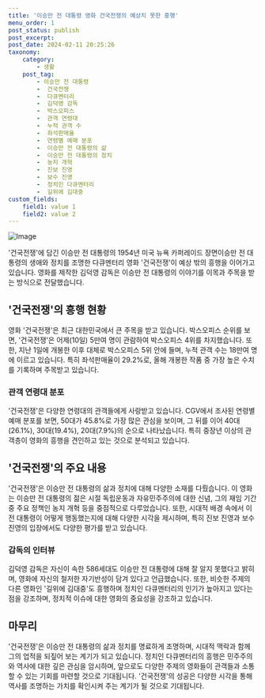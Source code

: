 ```yaml
---
title: '이승만 전 대통령 영화 건국전쟁의 예상치 못한 흥행'
menu_order: 1
post_status: publish
post_excerpt: 
post_date: 2024-02-11 20:25:26
taxonomy:
    category:
        - 생활
    post_tag:
        - 이승만 전 대통령
        -  건국전쟁
        -  다큐멘터리
        -  김덕영 감독
        -  박스오피스
        -  관객 연령대
        -  누적 관객 수
        -  좌석판매율
        -  연령별 예매 분포
        -  이승만 전 대통령의 삶
        -  이승만 전 대통령의 정치
        -  농지 개혁
        -  진보 진영
        -  보수 진영
        -  정치인 다큐멘터리
        -  길위에 김대중
custom_fields:
    field1: value 1
    field2: value 2
---
```


![Image](https://imgnews.pstatic.net/image/055/2024/02/11/0001129952_001_20240211120001186.jpg?type=w647)

'건국전쟁'에 담긴 이승만 전 대통령의 1954년 미국 뉴욕 카퍼레이드 장면이승만 전 대통령의 생애와 정치를 조명한 다큐멘터리 영화 '건국전쟁'이 예상 밖의 흥행을 이어가고 있습니다. 영화를 제작한 김덕영 감독은 이승만 전 대통령의 이야기를 이목과 주목을 받는 방식으로 전달했습니다. 
## '건국전쟁'의 흥행 현황
영화 '건국전쟁'은 최근 대한민국에서 큰 주목을 받고 있습니다. 박스오피스 순위를 보면, '건국전쟁'은 어제(10일) 5만여 명이 관람하여 박스오피스 4위를 차지했습니다. 또한, 지난 1일에 개봉한 이후 대체로 박스오피스 5위 안에 들며, 누적 관객 수는 18만여 명에 이르고 있습니다. 특히 좌석판매율이 29.2%로, 올해 개봉한 작품 중 가장 높은 수치를 기록하며 주목받고 있습니다.
### 관객 연령대 분포
'건국전쟁'은 다양한 연령대의 관객들에게 사랑받고 있습니다. CGV에서 조사된 연령별 예매 분포를 보면, 50대가 45.8%로 가장 많은 관심을 보이며, 그 뒤를 이어 40대(26.1%), 30대(19.4%), 20대(7.9%)의 순으로 나타났습니다. 특히 중장년 이상의 관객층이 영화의 흥행을 견인하고 있는 것으로 분석되고 있습니다. 
## '건국전쟁'의 주요 내용
'건국전쟁'은 이승만 전 대통령의 삶과 정치에 대해 다양한 소재를 다뤘습니다. 이 영화는 이승만 전 대통령의 젊은 시절 독립운동과 자유민주주의에 대한 신념, 그의 재임 기간 중 주요 정책인 농지 개혁 등을 중점적으로 다루었습니다. 또한, 시대적 배경 속에서 이 전 대통령이 어떻게 행동했는지에 대해 다양한 시각을 제시하며, 특히 진보 진영과 보수 진영의 입장에서도 다양한 평가를 받고 있습니다.
### 감독의 인터뷰
김덕영 감독은 자신이 속한 586세대도 이승만 전 대통령에 대해 잘 알지 못했다고 밝히며, 영화에 자신의 철저한 자기반성이 담겨 있다고 언급했습니다. 또한, 비슷한 주제의 다른 영화인 '길위에 김대중'도 흥행하며 정치인 다큐멘터리의 인기가 높아지고 있다는 점을 강조하며, 정치적 이슈에 대한 영화의 중요성을 강조하고 있습니다. 
## 마무리
'건국전쟁'은 이승만 전 대통령의 삶과 정치를 명료하게 조명하며, 시대적 맥락과 함께 그의 업적을 되짚어 보는 계기가 되고 있습니다. 정치인 다큐멘터리의 흥행은 민주주의와 역사에 대한 깊은 관심을 암시하며, 앞으로도 다양한 주제의 영화들이 관객들과 소통할 수 있는 기회를 마련할 것으로 기대됩니다. '건국전쟁'의 성공은 다양한 시각을 통해 역사를 조명하는 가치를 확인시켜 주는 계기가 될 것으로 기대됩니다.
